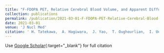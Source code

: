 ```yaml
---
title: "F-FDOPA PET, Relative Cerebral Blood Volume, and Apparent Diffusion Coefficient in Treatment-Naïve Diffuse Gliomas with Different Molecular Subtypes"
collection: publications
permalink: /publication/2021-03-01-F-FDOPA-PET-Relative-Cerebral-Blood-Volume-and-Apparent-Diffusion-Coefficient-in-Treatment-Nave-Diffuse-Gliomas-with-Different-Molecular-Subtypes
date: 2021-03-01
venue: 'J Nucl Med'
citation: ' H. Tatekawa,  A. Hagiwara,  J. Yao,  T. Oughourlian,  I. Ueda,  H. Uetani,  C. Raymond,  A. Lai,  T. Cloughesy,  P. Nghiemphu,  L. Liau,  W. Pope,  N. Salamon,  B. Ellingson, &quot;F-FDOPA PET, Relative Cerebral Blood Volume, and Apparent Diffusion Coefficient in Treatment-Naïve Diffuse Gliomas with Different Molecular Subtypes.&quot; J Nucl Med, 2021.'
---
```

Use [Google Scholar](https://scholar.google.com/scholar?q=F+FDOPA+PET,+Relative+Cerebral+Blood+Volume,+and+Apparent+Diffusion+Coefficient+in+Treatment+Naïve+Diffuse+Gliomas+with+Different+Molecular+Subtypes){:target="_blank"} for full citation